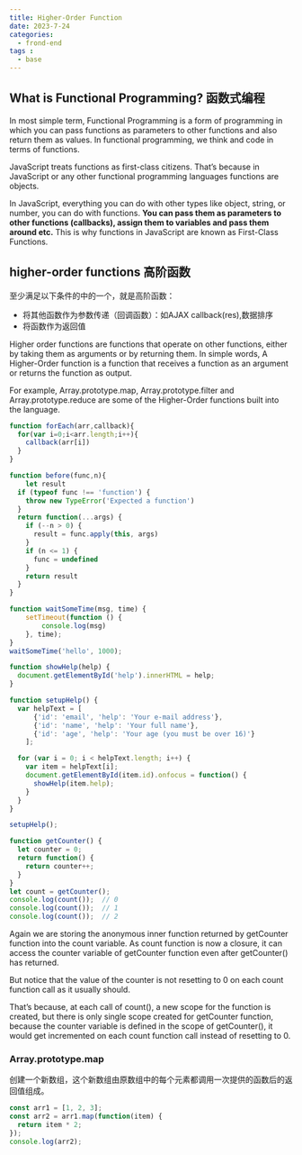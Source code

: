 ```yaml
---
title: Higher-Order Function
date: 2023-7-24
categories:
  - frond-end
tags :
  - base
---
```

## **What is Functional Programming? 函数式编程**
In most simple term, Functional Programming is a form of programming in which you can pass functions as parameters to other functions and also return them as values. In functional programming, we think and code in terms of functions.

JavaScript treats functions as first-class citizens. That’s because in JavaScript or any other functional programming languages functions are objects.

In JavaScript, everything you can do with other types like object, string, or number, you can do with functions. **You can pass them as parameters to other functions (callbacks), assign them to variables and pass them around etc.** This is why functions in JavaScript are known as First-Class Functions.

## **higher-order functions 高阶函数**
至少满足以下条件的中的一个，就是高阶函数：
- 将其他函数作为参数传递（回调函数）：如AJAX callback(res),数据排序
- 将函数作为返回值

Higher order functions are functions that operate on other functions, either by taking them as arguments or by returning them. In simple words, A Higher-Order function is a function that receives a function as an argument or returns the function as output.

For example, Array.prototype.map, Array.prototype.filter and Array.prototype.reduce are some of the Higher-Order functions built into the language.

```js
function forEach(arr,callback){
  for(var i=0;i<arr.length;i++){
    callback(arr[i])
  }
}
```
```js
function before(func,n){
    let result
  if (typeof func !== 'function') {
    throw new TypeError('Expected a function')
  }
  return function(...args) {
    if (--n > 0) {
      result = func.apply(this, args)
    }
    if (n <= 1) {
      func = undefined
    }
    return result
  }
}
```
```js
function waitSomeTime(msg, time) {
	setTimeout(function () {
		console.log(msg)
	}, time);
}
waitSomeTime('hello', 1000);
```
```js
function showHelp(help) {
  document.getElementById('help').innerHTML = help;
}

function setupHelp() {
  var helpText = [
      {'id': 'email', 'help': 'Your e-mail address'},
      {'id': 'name', 'help': 'Your full name'},
      {'id': 'age', 'help': 'Your age (you must be over 16)'}
    ];

  for (var i = 0; i < helpText.length; i++) {
    var item = helpText[i];
    document.getElementById(item.id).onfocus = function() {
      showHelp(item.help);
    }
  }
}

setupHelp();
```

```js
function getCounter() {
  let counter = 0;
  return function() {
    return counter++;
  }
}
let count = getCounter();
console.log(count());  // 0
console.log(count());  // 1
console.log(count());  // 2
```
Again we are storing the anonymous inner function returned by getCounter function into the count variable. As count function is now a closure, it can access the counter variable of getCounter function even after getCounter() has returned.

But notice that the value of the counter is not resetting to 0 on each count function call as it usually should.

That’s because, at each call of count(), a new scope for the function is created, but there is only single scope created for getCounter function, because the counter variable is defined in the scope of getCounter(), it would get incremented on each count function call instead of resetting to 0.

### Array.prototype.map
创建一个新数组，这个新数组由原数组中的每个元素都调用一次提供的函数后的返回值组成。
```js
const arr1 = [1, 2, 3];
const arr2 = arr1.map(function(item) {
  return item * 2;
});
console.log(arr2);
```